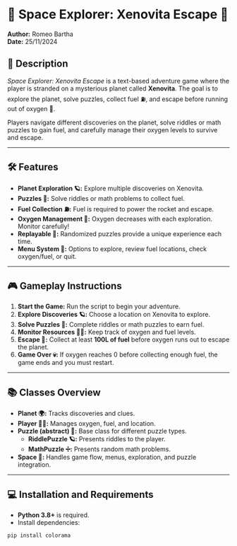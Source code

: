 # 🚀 Space Explorer: Xenovita Escape 🌌

**Author:** Romeo Bartha  
**Date:** 25/11/2024  

## 🌟 Description
*Space Explorer: Xenovita Escape* is a text-based adventure game where the player is stranded on a mysterious planet called **Xenovita**. The goal is to explore the planet, solve puzzles, collect fuel ⛽, and escape before running out of oxygen 🫧.

Players navigate different discoveries on the planet, solve riddles or math puzzles to gain fuel, and carefully manage their oxygen levels to survive and escape.

---

## 🛠️ Features
- **Planet Exploration 🪐:** Explore multiple discoveries on Xenovita.  
- **Puzzles 🧩:** Solve riddles or math problems to collect fuel.  
- **Fuel Collection ⛽:** Fuel is required to power the rocket and escape.  
- **Oxygen Management 🫧:** Oxygen decreases with each exploration. Monitor carefully!  
- **Replayable 🔄:** Randomized puzzles provide a unique experience each time.  
- **Menu System 📜:** Options to explore, review fuel locations, check oxygen/fuel, or quit.  

---

## 🎮 Gameplay Instructions
1. **Start the Game:** Run the script to begin your adventure.  
2. **Explore Discoveries 🪐:** Choose a location on Xenovita to explore.  
3. **Solve Puzzles 🧩:** Complete riddles or math puzzles to earn fuel.  
4. **Monitor Resources 🫧⛽:** Keep track of oxygen and fuel levels.  
5. **Escape 🚀:** Collect at least **100L of fuel** before oxygen runs out to escape the planet.  
6. **Game Over 💀:** If oxygen reaches 0 before collecting enough fuel, the game ends and you must restart.  

---

## 📚 Classes Overview
- **Planet 🌍:** Tracks discoveries and clues.  
- **Player 👨‍🚀:** Manages oxygen, fuel, and location.  
- **Puzzle (abstract) 🧩:** Base class for different puzzle types.  
  - **RiddlePuzzle 🪐:** Presents riddles to the player.  
  - **MathPuzzle ➗:** Presents random math problems.  
- **Space 🌌:** Handles game flow, menus, exploration, and puzzle integration.  

---

## 💻 Installation and Requirements
- **Python 3.8+** is required.  
- Install dependencies:  
```bash
pip install colorama
